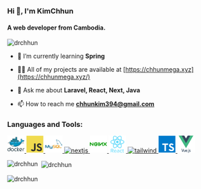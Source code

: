 <h3 align="left">Hi 👋, I'm KimChhun</h3>
<h4 align="left">A web developer from Cambodia.</h4>
<!-- https://e1.pxfuel.com/desktop-wallpaper/774/739/desktop-wallpaper-64-bit-32-bit.jpg -->
<p align="left"> 
  <img src="https://komarev.com/ghpvc/?username=drchhun&label=Profile%20views&color=0e75b6&style=flat" alt="drchhun" /> 
</p>

<!--
<p align="left"> 
  <a href="https://github.com/ryo-ma/github-profile-trophy">
    <img src="https://github-profile-trophy.vercel.app/?username=drchhun" alt="drchhun" />
  </a> 
</p>
-->

- 🌱 I’m currently learning **Spring**

- 👨‍💻 All of my projects are available at [https://chhunmega.xyz](https://chhunmega.xyz/)

- 💬 Ask me about **Laravel, React, Next, Java**

- 📫 How to reach me **chhunkim394@gmail.com**

<h3 align="left">Languages and Tools:</h3>
<p align="left"> 
  <a href="https://www.docker.com/" target="_blank" rel="noreferrer"> 
    <img src="https://raw.githubusercontent.com/devicons/devicon/master/icons/docker/docker-original-wordmark.svg" alt="docker" width="40" height="40"/> 
  </a> 
  <a href="https://developer.mozilla.org/en-US/docs/Web/JavaScript" target="_blank" rel="noreferrer"> 
    <img src="https://raw.githubusercontent.com/devicons/devicon/master/icons/javascript/javascript-original.svg" alt="javascript" width="40" height="40"/> 
  </a>
  <a href="https://www.mysql.com/" target="_blank" rel="noreferrer"> 
    <img src="https://raw.githubusercontent.com/devicons/devicon/master/icons/mysql/mysql-original-wordmark.svg" alt="mysql" width="40" height="40"/> 
  </a> 
  <a href="https://nextjs.org/" target="_blank" rel="noreferrer"> 
    <img src="https://cdn.worldvectorlogo.com/logos/nextjs-2.svg" alt="nextjs" width="40" height="40"/> 
  </a> 
  <a href="https://www.nginx.com" target="_blank" rel="noreferrer"> 
    <img src="https://raw.githubusercontent.com/devicons/devicon/master/icons/nginx/nginx-original.svg" alt="nginx" width="40" height="40"/> 
  </a> 
<!--   <a href="https://www.php.net" target="_blank" rel="noreferrer"> 
    <img src="https://raw.githubusercontent.com/devicons/devicon/master/icons/php/php-original.svg" alt="php" width="40" height="40"/> 
  </a>  -->
  <a href="https://reactjs.org/" target="_blank" rel="noreferrer"> 
    <img src="https://raw.githubusercontent.com/devicons/devicon/master/icons/react/react-original-wordmark.svg" alt="react" width="40" height="40"/> 
  </a> 
  <a href="https://tailwindcss.com/" target="_blank" rel="noreferrer"> 
    <img src="https://www.vectorlogo.zone/logos/tailwindcss/tailwindcss-icon.svg" alt="tailwind" width="40" height="40"/> 
  </a> 
  <a href="https://www.typescriptlang.org/" target="_blank" rel="noreferrer"> 
    <img src="https://raw.githubusercontent.com/devicons/devicon/master/icons/typescript/typescript-original.svg" alt="typescript" width="40" height="40"/> 
  </a> 
  <a href="https://vuejs.org/" target="_blank" rel="noreferrer"> 
    <img src="https://raw.githubusercontent.com/devicons/devicon/master/icons/vuejs/vuejs-original-wordmark.svg" alt="vuejs" width="40" height="40"/>
  </a> 
</p>

<p>
  <img align="left" src="https://github-readme-stats.vercel.app/api/top-langs?username=drchhun&show_icons=true&locale=en&layout=compact" alt="drchhun" />
</p>

<p>&nbsp;
  <img align="center" src="https://github-readme-stats.vercel.app/api?username=drchhun&show_icons=true&locale=en" alt="drchhun" />
</p>

<p>
  <img align="center" src="https://github-readme-streak-stats.herokuapp.com/?user=drchhun&" alt="drchhun" />
</p>
